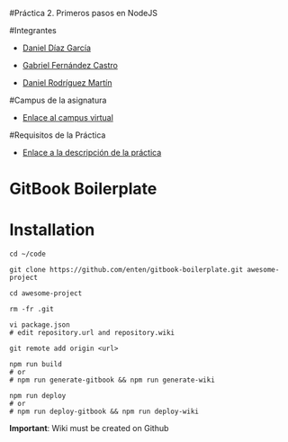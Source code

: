 #Práctica 2. Primeros pasos en NodeJS

#Integrantes

* [Daniel Díaz García](https://alu0100882186.github.io)

* [Gabriel Fernández Castro](https://alu0100885453.github.io)

* [Daniel Rodríguez Martín](https://alu0100886764.github.io)

#Campus de la asignatura

* [Enlace al campus virtual](https://campusvirtual.ull.es/1617/course/view.php?id=1136)

#Requisitos de la Práctica

* [Enlace a la descripción de la práctica](https://casianorodriguezleon.gitbooks.io/ull-esit-1617/practicas/practicatareasiniciales2.html)


# GitBook Boilerplate

# Installation

```shell
cd ~/code

git clone https://github.com/enten/gitbook-boilerplate.git awesome-project

cd awesome-project

rm -fr .git

vi package.json
# edit repository.url and repository.wiki

git remote add origin <url>

npm run build
# or
# npm run generate-gitbook && npm run generate-wiki

npm run deploy
# or
# npm run deploy-gitbook && npm run deploy-wiki
```
__Important__: Wiki must be created on Github
